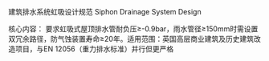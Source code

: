 建筑排水系统虹吸设计规范
Siphon Drainage System Design

核心内容：
要求虹吸式屋顶排水管耐负压≥-0.9bar，雨水管径≥150mm时需设置双冗余路径，防气蚀装置寿命≥20年。
​适用范围：英国高层商业建筑及历史建筑改造项目，与EN 12056（重力排水标准）并行但更严格


